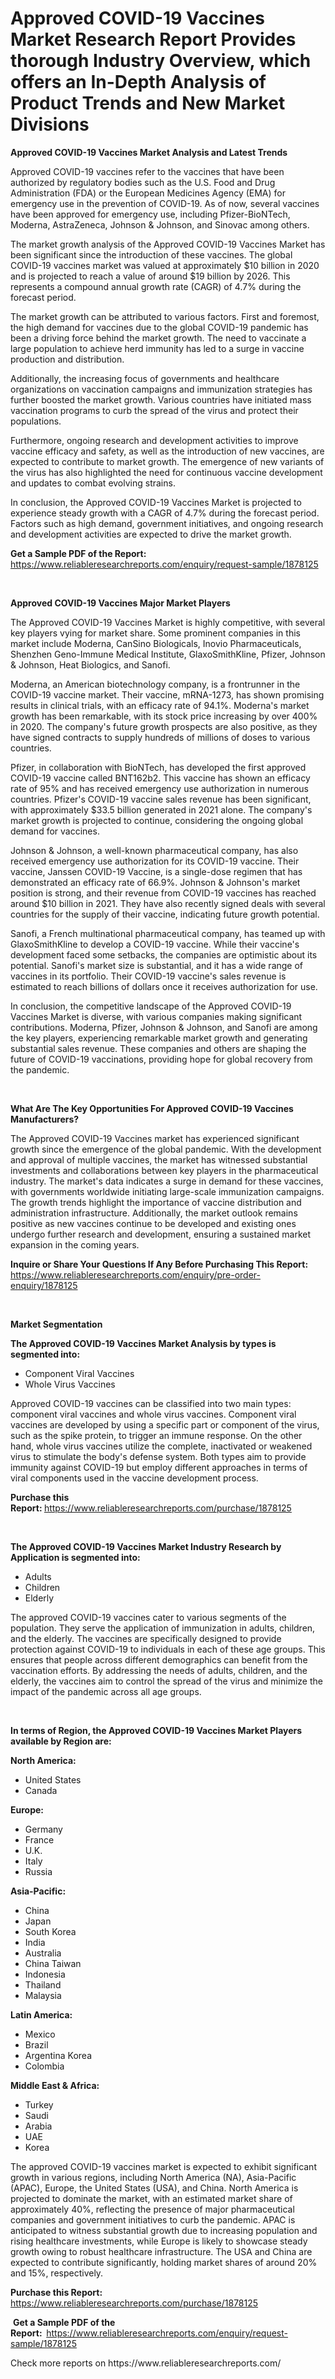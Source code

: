 <p><h1>Approved COVID-19 Vaccines Market Research Report Provides thorough Industry Overview, which offers an In-Depth Analysis of Product Trends and New Market Divisions</h1></p><p><strong>Approved COVID-19 Vaccines Market Analysis and Latest Trends</strong></p>
<p><p>Approved COVID-19 vaccines refer to the vaccines that have been authorized by regulatory bodies such as the U.S. Food and Drug Administration (FDA) or the European Medicines Agency (EMA) for emergency use in the prevention of COVID-19. As of now, several vaccines have been approved for emergency use, including Pfizer-BioNTech, Moderna, AstraZeneca, Johnson & Johnson, and Sinovac among others.</p><p>The market growth analysis of the Approved COVID-19 Vaccines Market has been significant since the introduction of these vaccines. The global COVID-19 vaccines market was valued at approximately $10 billion in 2020 and is projected to reach a value of around $19 billion by 2026. This represents a compound annual growth rate (CAGR) of 4.7% during the forecast period.</p><p>The market growth can be attributed to various factors. First and foremost, the high demand for vaccines due to the global COVID-19 pandemic has been a driving force behind the market growth. The need to vaccinate a large population to achieve herd immunity has led to a surge in vaccine production and distribution.</p><p>Additionally, the increasing focus of governments and healthcare organizations on vaccination campaigns and immunization strategies has further boosted the market growth. Various countries have initiated mass vaccination programs to curb the spread of the virus and protect their populations.</p><p>Furthermore, ongoing research and development activities to improve vaccine efficacy and safety, as well as the introduction of new vaccines, are expected to contribute to market growth. The emergence of new variants of the virus has also highlighted the need for continuous vaccine development and updates to combat evolving strains.</p><p>In conclusion, the Approved COVID-19 Vaccines Market is projected to experience steady growth with a CAGR of 4.7% during the forecast period. Factors such as high demand, government initiatives, and ongoing research and development activities are expected to drive the market growth.</p></p>
<p><strong>Get a Sample PDF of the Report:&nbsp;</strong> <a href="https://www.reliableresearchreports.com/enquiry/request-sample/1878125">https://www.reliableresearchreports.com/enquiry/request-sample/1878125</a></p>
<p>&nbsp;</p>
<p><strong>Approved COVID-19 Vaccines Major Market Players</strong></p>
<p><p>The Approved COVID-19 Vaccines Market is highly competitive, with several key players vying for market share. Some prominent companies in this market include Moderna, CanSino Biologicals, Inovio Pharmaceuticals, Shenzhen Geno-Immune Medical Institute, GlaxoSmithKline, Pfizer, Johnson & Johnson, Heat Biologics, and Sanofi. </p><p>Moderna, an American biotechnology company, is a frontrunner in the COVID-19 vaccine market. Their vaccine, mRNA-1273, has shown promising results in clinical trials, with an efficacy rate of 94.1%. Moderna's market growth has been remarkable, with its stock price increasing by over 400% in 2020. The company's future growth prospects are also positive, as they have signed contracts to supply hundreds of millions of doses to various countries.</p><p>Pfizer, in collaboration with BioNTech, has developed the first approved COVID-19 vaccine called BNT162b2. This vaccine has shown an efficacy rate of 95% and has received emergency use authorization in numerous countries. Pfizer's COVID-19 vaccine sales revenue has been significant, with approximately $33.5 billion generated in 2021 alone. The company's market growth is projected to continue, considering the ongoing global demand for vaccines.</p><p>Johnson & Johnson, a well-known pharmaceutical company, has also received emergency use authorization for its COVID-19 vaccine. Their vaccine, Janssen COVID-19 Vaccine, is a single-dose regimen that has demonstrated an efficacy rate of 66.9%. Johnson & Johnson's market position is strong, and their revenue from COVID-19 vaccines has reached around $10 billion in 2021. They have also recently signed deals with several countries for the supply of their vaccine, indicating future growth potential.</p><p>Sanofi, a French multinational pharmaceutical company, has teamed up with GlaxoSmithKline to develop a COVID-19 vaccine. While their vaccine's development faced some setbacks, the companies are optimistic about its potential. Sanofi's market size is substantial, and it has a wide range of vaccines in its portfolio. Their COVID-19 vaccine's sales revenue is estimated to reach billions of dollars once it receives authorization for use.</p><p>In conclusion, the competitive landscape of the Approved COVID-19 Vaccines Market is diverse, with various companies making significant contributions. Moderna, Pfizer, Johnson & Johnson, and Sanofi are among the key players, experiencing remarkable market growth and generating substantial sales revenue. These companies and others are shaping the future of COVID-19 vaccinations, providing hope for global recovery from the pandemic.</p></p>
<p>&nbsp;</p>
<p><strong>What Are The Key Opportunities For Approved COVID-19 Vaccines Manufacturers?</strong></p>
<p><p>The Approved COVID-19 Vaccines market has experienced significant growth since the emergence of the global pandemic. With the development and approval of multiple vaccines, the market has witnessed substantial investments and collaborations between key players in the pharmaceutical industry. The market's data indicates a surge in demand for these vaccines, with governments worldwide initiating large-scale immunization campaigns. The growth trends highlight the importance of vaccine distribution and administration infrastructure. Additionally, the market outlook remains positive as new vaccines continue to be developed and existing ones undergo further research and development, ensuring a sustained market expansion in the coming years.</p></p>
<p><strong>Inquire or Share Your Questions If Any Before Purchasing This Report:</strong> <a href="https://www.reliableresearchreports.com/enquiry/pre-order-enquiry/1878125">https://www.reliableresearchreports.com/enquiry/pre-order-enquiry/1878125</a></p>
<p>&nbsp;</p>
<p><strong>Market Segmentation</strong></p>
<p><strong>The Approved COVID-19 Vaccines Market Analysis by types is segmented into:</strong></p>
<p><ul><li>Component Viral Vaccines</li><li>Whole Virus Vaccines</li></ul></p>
<p><p>Approved COVID-19 vaccines can be classified into two main types: component viral vaccines and whole virus vaccines. Component viral vaccines are developed by using a specific part or component of the virus, such as the spike protein, to trigger an immune response. On the other hand, whole virus vaccines utilize the complete, inactivated or weakened virus to stimulate the body's defense system. Both types aim to provide immunity against COVID-19 but employ different approaches in terms of viral components used in the vaccine development process.</p></p>
<p><strong>Purchase this Report:&nbsp;</strong><a href="https://www.reliableresearchreports.com/purchase/1878125">https://www.reliableresearchreports.com/purchase/1878125</a></p>
<p>&nbsp;</p>
<p><strong>The Approved COVID-19 Vaccines Market Industry Research by Application is segmented into:</strong></p>
<p><ul><li>Adults</li><li>Children</li><li>Elderly</li></ul></p>
<p><p>The approved COVID-19 vaccines cater to various segments of the population. They serve the application of immunization in adults, children, and the elderly. The vaccines are specifically designed to provide protection against COVID-19 to individuals in each of these age groups. This ensures that people across different demographics can benefit from the vaccination efforts. By addressing the needs of adults, children, and the elderly, the vaccines aim to control the spread of the virus and minimize the impact of the pandemic across all age groups.</p></p>
<p>&nbsp;</p>
<p><strong>In terms of Region, the Approved COVID-19 Vaccines Market Players available by Region are:</strong></p>
<p>
    <p> <strong> North America: </strong>
        <ul>
            <li>United States</li>
            <li>Canada</li>
        </ul>
        </p> 
    <p> <strong> Europe: </strong>
        <ul>
            <li>Germany</li>
            <li>France</li>
            <li>U.K.</li>
            <li>Italy</li>
            <li>Russia</li>
        </ul>
        </p> 
    <p> <strong> Asia-Pacific: </strong>
        <ul>
            <li>China</li>
            <li>Japan</li>
            <li>South Korea</li>
            <li>India</li>
            <li>Australia</li>
            <li>China Taiwan</li>
            <li>Indonesia</li>
            <li>Thailand</li>
            <li>Malaysia</li>
        </ul>
        </p> 
    <p> <strong> Latin America: </strong>
        <ul>
            <li>Mexico</li>
            <li>Brazil</li>
            <li>Argentina Korea</li>
            <li>Colombia</li>
        </ul>
        </p> 
    <p> <strong> Middle East & Africa: </strong>
        <ul>
            <li>Turkey</li>
            <li>Saudi</li>
            <li>Arabia</li>
            <li>UAE</li>
            <li>Korea</li>
        </ul>
    </p>
    </p>
<p><p>The approved COVID-19 vaccines market is expected to exhibit significant growth in various regions, including North America (NA), Asia-Pacific (APAC), Europe, the United States (USA), and China. North America is projected to dominate the market, with an estimated market share of approximately 40%, reflecting the presence of major pharmaceutical companies and government initiatives to curb the pandemic. APAC is anticipated to witness substantial growth due to increasing population and rising healthcare investments, while Europe is likely to showcase steady growth owing to robust healthcare infrastructure. The USA and China are expected to contribute significantly, holding market shares of around 20% and 15%, respectively.</p></p>
<p><strong>Purchase this Report: </strong><a href="https://www.reliableresearchreports.com/purchase/1878125">https://www.reliableresearchreports.com/purchase/1878125</a></p>
<p>&nbsp;<strong>Get a Sample PDF of the Report:&nbsp;&nbsp;</strong><a href="https://www.reliableresearchreports.com/enquiry/request-sample/1878125">https://www.reliableresearchreports.com/enquiry/request-sample/1878125</a></p>
<p><strong></strong></p>
<p>Check more reports on https://www.reliableresearchreports.com/</p>